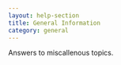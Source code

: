 ```yaml
---
layout: help-section
title: General Information
category: general
---
```

Answers to miscallenous topics.
